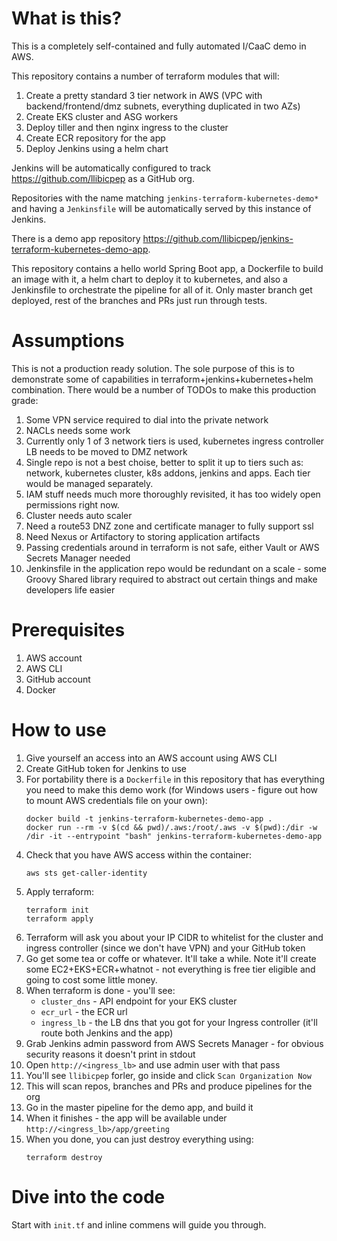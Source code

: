 # What is this?

This is a completely self-contained and fully automated I/CaaC demo in AWS.

This repository contains a number of terraform modules that will:

1. Create a pretty standard 3 tier network in AWS (VPC with backend/frontend/dmz subnets, everything duplicated in two AZs)
1. Create EKS cluster and ASG workers
1. Deploy tiller and then nginx ingress to the cluster
1. Create ECR repository for the app
1. Deploy Jenkins using a helm chart

Jenkins will be automatically configured to track https://github.com/llibicpep as a GitHub org.

Repositories with the name matching `jenkins-terraform-kubernetes-demo*` and having a `Jenkinsfile` will be automatically served by this instance of Jenkins.

There is a demo app repository https://github.com/llibicpep/jenkins-terraform-kubernetes-demo-app.

This repository contains a hello world Spring Boot app, a Dockerfile to build an image with it, a helm chart to deploy it to kubernetes, and also a Jenkinsfile to orchestrate the pipeline for all of it. Only master branch get deployed, rest of the branches and PRs just run through tests.

# Assumptions

This is not a production ready solution. The sole purpose of this is to demonstrate some of capabilities in terraform+jenkins+kubernetes+helm combination. There would be a number of TODOs to make this production grade:

1. Some VPN service required to dial into the private network
1. NACLs needs some work
1. Currently only 1 of 3 network tiers is used, kubernetes ingress controller LB needs to be moved to DMZ network
1. Single repo is not a best choise, better to split it up to tiers such as: network, kubernetes cluster, k8s addons, jenkins and apps. Each tier would be managed separately.
1. IAM stuff needs much more thoroughly revisited, it has too widely open permissions right now.
1. Cluster needs auto scaler
1. Need a route53 DNZ zone and certificate manager to fully support ssl
1. Need Nexus or Artifactory to storing application artifacts
1. Passing credentials around in terraform is not safe, either Vault or AWS Secrets Manager needed
1. Jenkinsfile in the application repo would be redundant on a scale - some Groovy Shared library required to abstract out certain things and make developers life easier

# Prerequisites

1. AWS account
1. AWS CLI
1. GitHub account
1. Docker

# How to use

1. Give yourself an access into an AWS account using AWS CLI
1. Create GitHub token for Jenkins to use
1. For portability there is a `Dockerfile` in this repository that has everything you need to make this demo work (for Windows users - figure out how to mount AWS credentials file on your own):
    ```
    docker build -t jenkins-terraform-kubernetes-demo-app .
    docker run --rm -v $(cd && pwd)/.aws:/root/.aws -v $(pwd):/dir -w /dir -it --entrypoint "bash" jenkins-terraform-kubernetes-demo-app
    ```
1. Check that you have AWS access within the container:
    ```
    aws sts get-caller-identity
    ```
1. Apply terraform:
    ```
    terraform init
    terraform apply
    ```
1. Terraform will ask you about your IP CIDR to whitelist for the cluster and ingress controller (since we don't have VPN) and your GitHub token
1. Go get some tea or coffe or whatever. It'll take a while. Note it'll create some EC2+EKS+ECR+whatnot - not everything is free tier eligible and going to cost some little money.
1. When terraform is done - you'll see:
    * `cluster_dns` - API endpoint for your EKS cluster
    * `ecr_url` - the ECR url
    * `ingress_lb` - the LB dns that you got for your Ingress controller (it'll route both Jenkins and the app)
1. Grab Jenkins admin password from AWS Secrets Manager - for obvious security reasons it doesn't print in stdout
1. Open `http://<ingress_lb>` and use admin user with that pass
1. You'll see `llibicpep` forler, go inside and click `Scan Organization Now`
1. This will scan repos, branches and PRs and produce pipelines for the org
1. Go in the master pipeline for the demo app, and build it
1. When it finishes - the app will be available under `http://<ingress_lb>/app/greeting`
1. When you done, you can just destroy everything using:
    ```
    terraform destroy
    ```

# Dive into the code

Start with `init.tf` and inline commens will guide you through.